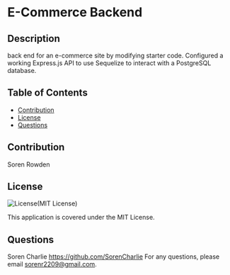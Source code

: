 
# E-Commerce Backend

## Description
back end for an e-commerce site by modifying starter code. Configured a working Express.js API to use Sequelize to interact with a PostgreSQL database.

## Table of Contents
- [Contribution](#contribution)
- [License](#license)
- [Questions](#questions)

## Contribution
Soren Rowden

## License
![License](https://img.shields.io/badge/License-MIT-yellow.svg)(MIT License)

This application is covered under the MIT License.

## Questions
Soren Charlie https://github.com/SorenCharlie 
For any questions, please email sorenr2209@gmail.com.
